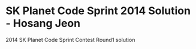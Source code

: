 SK Planet Code Sprint 2014 Solution - Hosang Jeon
======================

2014 SK Planet Code Sprint Contest Round1 solution

